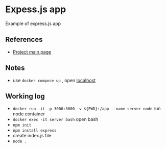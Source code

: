 
# Expess.js app
Example of express.js app

## References
- [Project main page](https://github.com/IDriuk/playground)

## Notes
- use ```docker compose up``` , open [localhost](http://localhost:3000/)

## Working log
- ```docker run -it -p 3000:3000 -v ${PWD}:/app --name server node``` run node container
- ```docker exec -it server bash``` open bash 
- ```npm init```
- ```npm install express```
- create index.js file 
- ```node .```